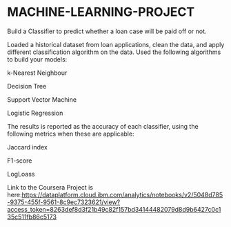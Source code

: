 # MACHINE-LEARNING-PROJECT

Build a Classifier to predict whether a loan case will be paid off or not.

 Loaded a historical dataset from  loan applications, clean the data, and apply different classification algorithm on the data. 
 Used the following algorithms to build your models:

k-Nearest Neighbour

Decision Tree

Support Vector Machine

Logistic Regression

The results is reported as the accuracy of each classifier, using the following metrics when these are applicable:

Jaccard index

F1-score

LogLoass

Link to the Coursera Project is here:https://dataplatform.cloud.ibm.com/analytics/notebooks/v2/5048d785-9375-455f-9561-8c9ec7323621/view?access_token=8263def8d3f21b49c82f157bd34144482079d8d9b6427c0c135c511fb86c5173
